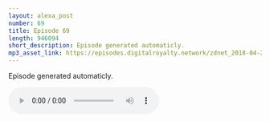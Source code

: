 ```yaml
---
layout: alexa_post
number: 69
title: Episode 69
length: 946094
short_description: Episode generated automaticly.
mp3_asset_link: https://episodes.digitalroyalty.network/zdnet_2018-04-21_01-00-04.mp3
---
```


Episode generated automaticly.

<audio controls>
    <source src="{{ page.mp3_asset_link }}" type="audio/mpeg">
</audio>